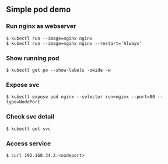 ## Simple pod demo

### Run nginx as webserver

```shell
$ kubectl run --image=nginx nginx
$ kubectl run --image=nginx nginx --restart='Always'
```

### Show running pod

```shell
$ kubectl get po --show-labels -owide -w
```

### Expose svc

```shell
$ kubectl expose pod nginx --selector run=nginx --port=80 --type=NodePort
```

### Check svc detail

```shell
$ kubectl get svc
```

### Access service

```shell
$ curl 192.168.34.2:<nodeport>
```
